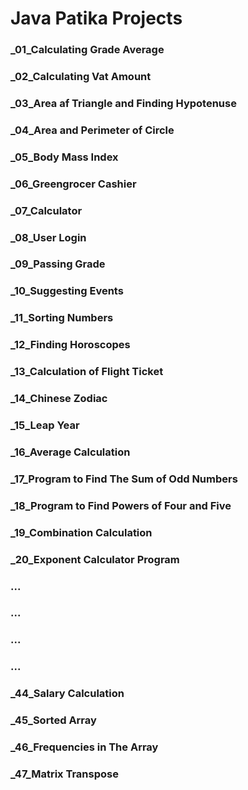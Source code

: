 # Java Patika Projects

### _01_Calculating Grade Average
### _02_Calculating Vat Amount
### _03_Area af Triangle and Finding Hypotenuse
### _04_Area and Perimeter of Circle
### _05_Body Mass Index
### _06_Greengrocer Cashier
### _07_Calculator
### _08_User Login
### _09_Passing Grade
### _10_Suggesting Events
### _11_Sorting Numbers
### _12_Finding Horoscopes
### _13_Calculation of Flight Ticket
### _14_Chinese Zodiac
### _15_Leap Year
### _16_Average Calculation
### _17_Program to Find The Sum of Odd Numbers
### _18_Program to Find Powers of Four and Five
### _19_Combination Calculation
### _20_Exponent Calculator Program
### ...
### ...

### ...
### ...
### _44_Salary Calculation
### _45_Sorted Array
### _46_Frequencies in The Array
### _47_Matrix Transpose

